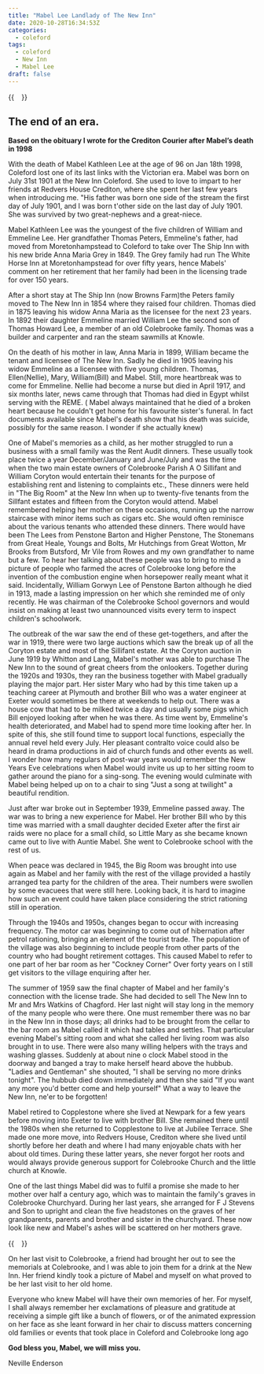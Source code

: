 ```yaml
---
title: "Mabel Lee Landlady of The New Inn"
date: 2020-10-28T16:34:53Z
categories:
  - coleford
tags:
  - coleford
  - New Inn
  - Mabel Lee
draft: false
---
```

{{<image float="right" width="15em" frame="true" caption="Mabel, Mary & Bill Lee with their Mother" src="img/mabel-lee-family.jpg" >}}
## The end of an era.
**Based on the obituary I wrote for the Crediton Courier after Mabel’s death in 1998**

With the death of Mabel Kathleen Lee at the age of 96 on Jan 18th 1998,  Coleford lost one of its last links with the Victorian era. Mabel was born on July 31st 1901 at the New Inn Coleford. She used to love to impart to her friends at Redvers House Crediton,  where she spent her last few years when introducing me. "His father was born one side of the stream the first day of July 1901, and I was born t'other side on the last day of July 1901. She was survived by two great-nephews and a great-niece. 
   
Mabel Kathleen Lee was the youngest of the five children of William and Emmeline Lee. Her grandfather Thomas Peters, Emmeline's father, had moved from Moretonhampstead to Coleford to take over The Ship Inn with his new bride Anna Maria Grey in 1849. The Grey family had run The White Horse Inn at Moretonhampstead for over fifty years, hence Mabels' comment on her retirement that her family had been in the licensing trade for over 150 years.
       
After a short stay at The Ship Inn (now Browns Farm)the Peters family moved to The New Inn in 1854 where they raised four children. Thomas died in 1875 leaving his widow Anna Maria as the licensee for the next 23 years.
In 1892 their daughter Emmeline married William Lee the second son of Thomas Howard Lee, a member of an old Colebrooke family.  Thomas was a builder and carpenter and ran the steam sawmills at Knowle.
 
On the death of his mother in law, Anna Maria in 1899, William became the tenant and licensee of The New Inn.  Sadly he died in 1905 leaving his widow Emmeline as a licensee with five young children. Thomas, Ellen(Nellie), Mary, William(Bill) and Mabel.  Still, more heartbreak was to come for Emmeline.  Nellie had become a nurse but died in April 1917, and six months later, news came through that Thomas had died in Egypt whilst serving with the REME.
      ( Mabel always maintained that he died of a broken heart because he couldn't get home for his favourite sister's funeral. In fact documents available since Mabel's death show that his death was suicide, possibly for the same reason. I wonder if she actually knew)
  
  One of Mabel's memories as a child, as her mother struggled to run a business with a small family was the Rent Audit dinners. These usually took place twice a year December/January and June/July and was the time when the two main estate owners of Colebrooke Parish A O Sillifant and William Coryton would entertain their tenants for the purpose of establishing rent and listening to complaints etc., These dinners were held in "The Big Room" at the New Inn when up to twenty-five tenants from the Sillfant estates and fifteen from the Coryton would attend.  Mabel remembered helping her mother on these occasions, running up the narrow staircase with minor items such as cigars etc. She would often reminisce about the various tenants who attended these dinners. There would have been The Lees from Penstone Barton and Higher Penstone, The Stonemans from Great Heale, Youngs and Bolts, Mr Hutchings from Great Wotton, Mr Brooks from Butsford, Mr Vile from Rowes and my own grandfather to name but a few. To hear her talking about these people was to bring to mind a picture of people who farmed the acres of Colebrooke long before the invention of the combustion engine when horsepower really meant what it said.
Incidentally, William Gorwyn Lee of Penstone Barton although he died in 1913, made a lasting impression on her which she reminded me of only recently. He was chairman of the Colebrooke School governors and would insist on making at least two unannounced visits every term to inspect children's schoolwork.
  
The outbreak of the war saw the end of these get-togethers, and after the war in 1919, there were two large auctions which saw the break up of all the Coryton estate and most of the Sillifant estate. At the Coryton auction in June 1919 by Whitton and Lang, Mabel's mother was able to purchase The New Inn to the sound of great cheers from the onlookers. Together during the 1920s and 1930s, they ran the business together with Mabel gradually playing the major part. Her sister Mary who had by this time taken up a teaching career at Plymouth and brother Bill who was a water engineer at Exeter would sometimes be there at weekends to help out. There was a house cow that had to be milked twice a day and usually some pigs which Bill enjoyed looking after when he was there. As time went by, Emmeline's health deteriorated, and Mabel had to spend more time looking after her. In spite of this, she still found time to support local functions, especially the annual revel held every July. Her pleasant contralto voice could also be heard in drama productions in aid of church funds and other events as well. I wonder how many regulars of post-war years would remember the New Years Eve celebrations when Mabel would invite us up to her sitting room to gather around the piano for a sing-song. The evening would culminate with Mabel being helped up on to a chair to sing  "Just a song at twilight" a beautiful rendition.
     
Just after war broke out in September 1939, Emmeline passed away. The war was to bring a new experience for Mabel. Her brother Bill who by this time was married with a small daughter decided Exeter after the first air raids were no place for a small child, so Little Mary as she became known came out to live with Auntie Mabel. She went to Colebrooke school with the rest of us.
     
When peace was declared in 1945, the Big Room was brought into use again as Mabel and her family with the rest of the village provided a hastily arranged tea party for the children of the area.  Their numbers were swollen by some evacuees that were still here. Looking back, it is hard to imagine how such an event could have taken place considering the strict rationing still in operation.
    
Through the 1940s and 1950s, changes began to occur with increasing frequency. The motor car was beginning to come out of hibernation after petrol rationing, bringing an element of the tourist trade. The population of the village was also beginning to include people from other parts of the country who had bought retirement cottages. This caused Mabel to refer to one part of her bar room as her "Cockney Corner" Over forty years on I still get visitors to the village enquiring after her.
    
The summer of 1959 saw the final chapter of Mabel and her family's connection with the license trade. She had decided to sell The New Inn to  Mr and Mrs  Watkins of Chagford. Her last night will stay long in the memory of the many people who were there. One must remember there was no bar in the New Inn in those days; all drinks had to be brought from the cellar to the bar room as Mabel called it which had tables and settles. That particular evening Mabel's sitting room and what she called her living room was also brought in to use. There were also many willing helpers with the trays and washing glasses. Suddenly at about nine o clock Mabel stood in the doorway and banged a tray to make herself heard above the hubbub. "Ladies and Gentleman" she shouted, "I shall be serving no more drinks tonight". The hubbub died down immediately and then she said "If you want any more you'd better come and help yourself" What a way to leave the New Inn, ne'er to be forgotten! 
     
Mabel retired to Copplestone where she lived at Newpark for a few years before moving into Exeter to live with brother Bill. She remained there until the 1980s when she returned to Copplestone to live at Jubilee Terrace. She made one more move, into Redvers House, Crediton where she lived until shortly before her death and where I had many enjoyable chats with her about old times. During these latter years, she never forgot her roots and would always provide generous support for Colebrooke Church and the little church at Knowle.

One of the last things Mabel did was to fulfil a promise she made to her mother over half a century ago, which was to maintain the family's graves in Colebrooke Churchyard. During her last years, she arranged for F J Stevens and Son to upright and clean the five headstones on the graves of her grandparents, parents and brother and sister in the churchyard. These now look like new and Mabel's ashes will be scattered on her mothers grave. 

{{<image float="right" width="15em" frame="true" caption="Mabel Lee & Neville Enderson" src="img/mabel-and-me.jpg" >}}

On her last visit to Colebrooke, a friend had brought her out to see the memorials at Colebrooke, and I was able to join them for a drink at the New Inn. Her friend kindly took a picture of Mabel and myself on what proved to be her last visit to her old home.
   
Everyone who knew Mabel will have their own memories of her. For myself, I shall always remember her exclamations of pleasure and gratitude  at receiving a simple gift like a bunch of flowers, or of the animated expression on her face as she leant forward in her chair to discuss matters concerning old families  or events that took place in Coleford and Colebrooke long ago

**God bless you, Mabel, we will miss you.**

Neville Enderson
